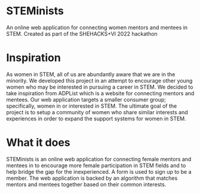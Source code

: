 # STEMinists
An online web application for connecting women mentors and mentees in STEM.
Created as part of the SHEHACKS+VI 2022 hackathon
# Inspiration
As women in STEM, all of us are abundantly aware that we are in the minority. We developed this project in an attempt to encourage other young women who may be interested in pursuing a career in STEM. We decided to take inspiration from ADPList which is a website for connecting mentors and mentees. Our web application targets a smaller consumer group; specifically, women in or interested in STEM. The ultimate goal of the project is to setup a community of women who share similar interests and experiences in order to expand the support systems for women in STEM.
# What it does
STEMinists is an online web application for connecting female mentors and mentees in to encourage more female participation in STEM fields and to help bridge the gap for the inexperienced. A form is used to sign up to be a member. The web application is backed by an algorithm that matches mentors and mentees together based on their common interests.
